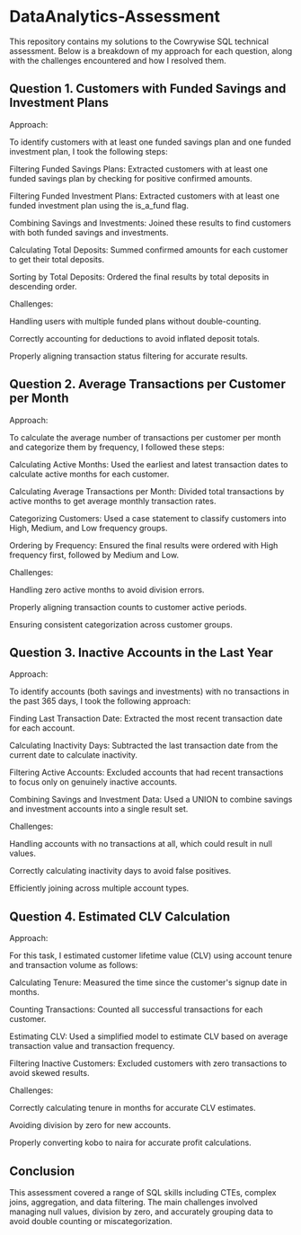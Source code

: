 # DataAnalytics-Assessment

This repository contains my solutions to the Cowrywise SQL technical assessment. Below is a breakdown of my approach for each question, along with the challenges encountered and how I resolved them.

## Question 1. Customers with Funded Savings and Investment Plans

Approach:

To identify customers with at least one funded savings plan and one funded investment plan, I took the following steps:

Filtering Funded Savings Plans: Extracted customers with at least one funded savings plan by checking for positive confirmed amounts.

Filtering Funded Investment Plans: Extracted customers with at least one funded investment plan using the is_a_fund flag.

Combining Savings and Investments: Joined these results to find customers with both funded savings and investments.

Calculating Total Deposits: Summed confirmed amounts for each customer to get their total deposits.

Sorting by Total Deposits: Ordered the final results by total deposits in descending order.

Challenges:

Handling users with multiple funded plans without double-counting.

Correctly accounting for deductions to avoid inflated deposit totals.

Properly aligning transaction status filtering for accurate results.

## Question 2. Average Transactions per Customer per Month

Approach:

To calculate the average number of transactions per customer per month and categorize them by frequency, I followed these steps:

Calculating Active Months: Used the earliest and latest transaction dates to calculate active months for each customer.

Calculating Average Transactions per Month: Divided total transactions by active months to get average monthly transaction rates.

Categorizing Customers: Used a case statement to classify customers into High, Medium, and Low frequency groups.

Ordering by Frequency: Ensured the final results were ordered with High frequency first, followed by Medium and Low.

Challenges:

Handling zero active months to avoid division errors.

Properly aligning transaction counts to customer active periods.

Ensuring consistent categorization across customer groups.

## Question 3. Inactive Accounts in the Last Year

Approach:

To identify accounts (both savings and investments) with no transactions in the past 365 days, I took the following approach:

Finding Last Transaction Date: Extracted the most recent transaction date for each account.

Calculating Inactivity Days: Subtracted the last transaction date from the current date to calculate inactivity.

Filtering Active Accounts: Excluded accounts that had recent transactions to focus only on genuinely inactive accounts.

Combining Savings and Investment Data: Used a UNION to combine savings and investment accounts into a single result set.

Challenges:

Handling accounts with no transactions at all, which could result in null values.

Correctly calculating inactivity days to avoid false positives.

Efficiently joining across multiple account types.

## Question 4. Estimated CLV Calculation

Approach:

For this task, I estimated customer lifetime value (CLV) using account tenure and transaction volume as follows:

Calculating Tenure: Measured the time since the customer's signup date in months.

Counting Transactions: Counted all successful transactions for each customer.

Estimating CLV: Used a simplified model to estimate CLV based on average transaction value and transaction frequency.

Filtering Inactive Customers: Excluded customers with zero transactions to avoid skewed results.

Challenges:

Correctly calculating tenure in months for accurate CLV estimates.

Avoiding division by zero for new accounts.

Properly converting kobo to naira for accurate profit calculations.

## Conclusion

This assessment covered a range of SQL skills including CTEs, complex joins, aggregation, and data filtering. The main challenges involved managing null values, division by zero, and accurately grouping data to avoid double counting or miscategorization.


